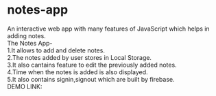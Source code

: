 # notes-app
An interactive web app with many features of JavaScript which helps in adding notes.<br>
The Notes App-<br>
  1.It allows to add and delete notes.<br>
  2.The notes added by user stores in Local Storage.<br>
  3.It also cantains feature to edit the previously added notes.<br>
  4.Time when the notes is added is also displayed.<br>
  5.It also contains signin,signout which are built by firebase.<br>
DEMO LINK: 
